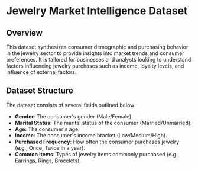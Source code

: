 # Jewelry Market Intelligence Dataset

## Overview

This dataset synthesizes consumer demographic and purchasing behavior in the jewelry sector to provide insights into market trends and consumer preferences. It is tailored for businesses and analysts looking to understand factors influencing jewelry purchases such as income, loyalty levels, and influence of external factors.

## Dataset Structure

The dataset consists of several fields outlined below:

- **Gender**: The consumer's gender (Male/Female).
- **Marital Status**: The marital status of the consumer (Married/Unmarried).
- **Age**: The consumer's age.
- **Income**: The consumer's income bracket (Low/Medium/High).
- **Purchased Frequency**: How often the consumer purchases jewelry (e.g., Once, Twice in a year).
- **Common Items**: Types of jewelry items commonly purchased (e.g., Earrings, Rings, Bracelets).


